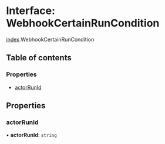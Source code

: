 # Interface: WebhookCertainRunCondition

[index](../modules/index.md).WebhookCertainRunCondition

## Table of contents

### Properties

- [actorRunId](index.WebhookCertainRunCondition.md#actorrunid)

## Properties

### <a id="actorrunid" name="actorrunid"></a> actorRunId

• **actorRunId**: `string`
